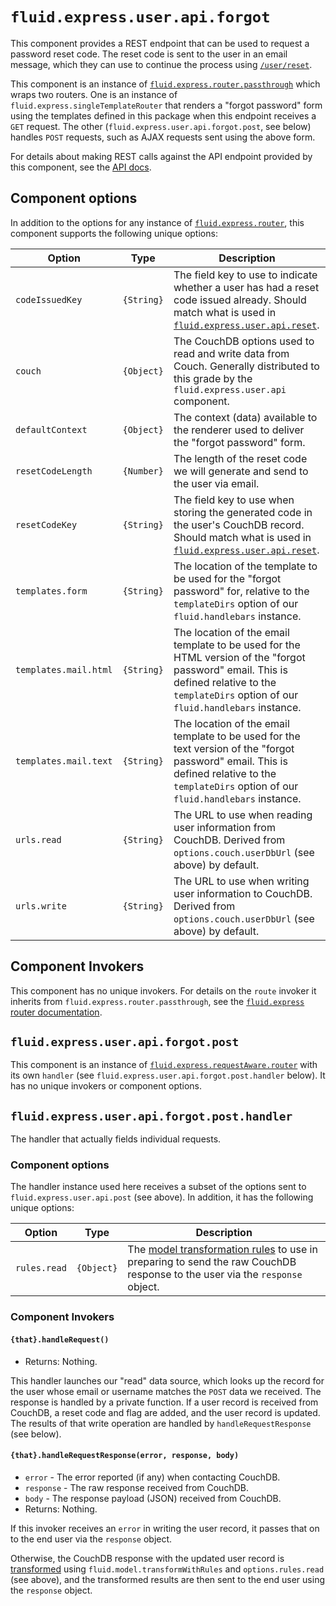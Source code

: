 # `fluid.express.user.api.forgot`

This component provides a REST endpoint that can be used to request a password reset code.  The reset code is sent to
the user in an email message, which they can use to continue the process using [`/user/reset`](resetComponent.md).

This component is an instance of
[`fluid.express.router.passthrough`](https://github.com/fluid-project/fluid-express/blob/main/docs/router.md) which
wraps two routers.  One is an instance of `fluid.express.singleTemplateRouter` that renders a "forgot password" form
using the templates defined in this package when this endpoint receives a `GET` request.  The other
(`fluid.express.user.api.forgot.post`, see below) handles `POST` requests, such as AJAX requests sent using the above
form.

For details about making REST calls against the API endpoint provided by this component, see the [API docs](apidocs.md).

## Component options

In addition to the options for any instance of
[`fluid.express.router`](https://github.com/fluid-project/fluid-express/blob/main/docs/router.md), this component
supports the following unique options:

| Option                | Type       | Description |
| --------------------- | ---------- | ----------- |
| `codeIssuedKey`       | `{String}` | The field key to use to indicate whether a user has had a reset code issued already.  Should match what is used in [`fluid.express.user.api.reset`](resetComponent.md). |
| `couch`               | `{Object}` | The CouchDB options used to read and write data from Couch.  Generally distributed to this grade by the `fluid.express.user.api` component. |
| `defaultContext`      | `{Object}` | The context (data) available to the renderer used to deliver the "forgot password" form. |
| `resetCodeLength`     | `{Number}` | The length of the reset code we will generate and send to the user via email. |
| `resetCodeKey`        | `{String}` | The field key to use when storing the generated code in the user's CouchDB record. Should match what is used in [`fluid.express.user.api.reset`](resetComponent.md). |
| `templates.form`      | `{String}` | The location of the template to be used for the "forgot password" for, relative to the `templateDirs` option of our `fluid.handlebars` instance. |
| `templates.mail.html` | `{String}` | The location of the email template to be used for the HTML version of the "forgot password" email. This is defined relative to the `templateDirs` option of our `fluid.handlebars` instance. |
| `templates.mail.text` | `{String}` | The location of the email template to be used for the text version of the "forgot password" email. This is defined relative to the `templateDirs` option of our `fluid.handlebars` instance. |
| `urls.read`           | `{String}` | The URL to use when reading user information from CouchDB.  Derived from `options.couch.userDbUrl` (see above) by default. |
| `urls.write`          | `{String}` | The URL to use when writing user information to CouchDB.  Derived from `options.couch.userDbUrl` (see above) by default. |

## Component Invokers

This component has no unique invokers.  For details on the `route` invoker it inherits from
`fluid.express.router.passthrough`, see the [`fluid.express` router documentation](https://github.com/fluid-project/fluid-express/blob/main/docs/router.md).

## `fluid.express.user.api.forgot.post`

This component is an instance of
[`fluid.express.requestAware.router`]((https://github.com/fluid-project/fluid-express/blob/main/docs/requestAwareRouter.md))
with its own `handler` (see `fluid.express.user.api.forgot.post.handler` below).  It has no unique invokers or component
options.

## `fluid.express.user.api.forgot.post.handler`

The handler that actually fields individual requests.

### Component options

The handler instance used here receives a subset of the options sent to `fluid.express.user.api.post` (see above).  In
addition, it has the following unique options:

| Option                | Type       | Description |
| --------------------- | ---------- | ----------- |
| `rules.read`          | `{Object}` | The [model transformation rules](http://docs.fluidproject.org/infusion/development/ModelTransformationAPI.html) to use in preparing to send the raw CouchDB response to the user via the `response` object. |

### Component Invokers

#### `{that}.handleRequest()`

* Returns: Nothing.

This handler launches our "read" data source, which looks up the record for the user whose email or username matches
the `POST` data we received.  The response is handled by a private function.  If a user record is received from CouchDB,
a reset code and flag are added, and the user record is updated.  The results of that write operation are handled by
`handleRequestResponse` (see below).

#### `{that}.handleRequestResponse(error, response, body)`

* `error` - The error reported (if any) when contacting CouchDB.
* `response` - The raw response received from CouchDB.
* `body` - The response payload (JSON) received from CouchDB.
* Returns: Nothing.

If this invoker receives an `error` in writing the user record, it passes that on to the end user via the `response`
object.

Otherwise, the CouchDB response with the updated user record is
[transformed](http://docs.fluidproject.org/infusion/development/ModelTransformationAPI.html) using
`fluid.model.transformWithRules` and `options.rules.read` (see above), and the transformed results are then sent to the
end user using the `response` object.
